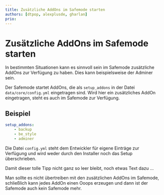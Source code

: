 ```yaml
---
title: Zusätzliche AddOns im Safemode starten
authors: [dtpop, alexplusde, gharlan]
prio:
---
```


# Zusätzliche AddOns im Safemode starten

In bestimmten Situationen kann es sinnvoll sein im Safemode zusätzliche AddOns zur Verfügung zu haben. Dies kann beispielsweise der Adminer sein.

Der Safemode startet AddOns, die als `setup_addons` in der Datei `data/core/config.yml` eingetragen sind. Wird hier ein zusätzliches AddOn eingetragen, steht es auch im Safemode zur Verfügung.

## Beispiel

```yml
setup_addons:
    - backup
    - be_style
    - adminer
```

Die Datei `config.yml` steht dem Entwickler für eigene Einträge zur Verfügung und wird weder durch den Installer noch das Setup überschrieben.

Damit dieser tolle Tipp nicht ganz so leer bleibt, noch etwas Text dazu ...

Man sollte es nicht übertreiben mit den zusätzlichen AddOns im Safemode, schließlich kann jedes AddOn einen Ooops erzeugen und dann ist der Safemode auch kein Safemode mehr.
